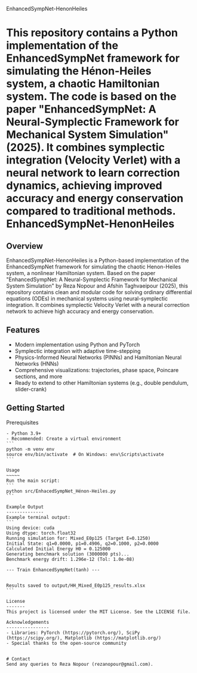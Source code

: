 EnhancedSympNet-HenonHeiles

This repository contains a Python implementation of the EnhancedSympNet framework for simulating the Hénon-Heiles system, a chaotic Hamiltonian system. The code is based on the paper "EnhancedSympNet: A Neural-Symplectic Framework for Mechanical System Simulation" (2025). It combines symplectic integration (Velocity Verlet) with a neural network to learn correction dynamics, achieving improved accuracy and energy conservation compared to traditional methods.
EnhancedSympNet-HenonHeiles
===========================

Overview
--------
EnhancedSympNet-HenonHeiles is a Python-based implementation of the EnhancedSympNet framework for simulating the chaotic Henon-Heiles system, a nonlinear Hamiltonian system. Based on the paper "EnhancedSympNet: A Neural-Symplectic Framework for Mechanical System Simulation" by Reza Nopour and Afshin Taghvaeipour (2025), this repository contains clean and modular code for solving ordinary differential equations (ODEs) in mechanical systems using neural-symplectic integration. It combines symplectic Velocity Verlet with a neural correction network to achieve high accuracy and energy conservation.

Features
--------
- Modern implementation using Python and PyTorch
- Symplectic integration with adaptive time-stepping
- Physics-Informed Neural Networks (PINNs) and Hamiltonian Neural Networks (HNNs)
- Comprehensive visualizations: trajectories, phase space, Poincare sections, and more
- Ready to extend to other Hamiltonian systems (e.g., double pendulum, slider-crank)


Getting Started
---------------

Prerequisites
~~~~~~~~~~~~~
- Python 3.9+
- Recommended: Create a virtual environment
```
python -m venv env
source env/bin/activate  # On Windows: env\Scripts\activate
```

Usage
~~~~~
Run the main script:
```
python src/EnhacedSympNet_Hénon-Heiles.py
```

Example Output
--------------
Example terminal output:
```
Using device: cuda
Using dtype: torch.float32
Running simulation for: Mixed_E0p125 (Target E≈0.1250)
Initial State: q1=0.0000, p1=0.4906, q2=0.1000, p2=0.0000
Calculated Initial Energy H0 = 0.125000
Generating benchmark solution (3000000 pts)...
Benchmark energy drift: 1.296e-12 (Tol: 1.0e-08)

--- Train EnhancedSympNet(tanh) ---


Results saved to output/HH_Mixed_E0p125_results.xlsx
```

License
-------
This project is licensed under the MIT License. See the LICENSE file.

Acknowledgements
----------------
- Libraries: PyTorch (https://pytorch.org/), SciPy (https://scipy.org/), Matplotlib (https://matplotlib.org/)
- Special thanks to the open-source community


# Contact
Send any queries to Reza Nopour (rezanopour@gmail.com).


